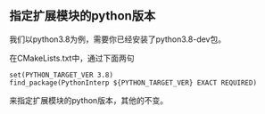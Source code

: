 ## 指定扩展模块的python版本

我们以python3.8为例，需要你已经安装了python3.8-dev包。

在CMakeLists.txt中，通过下面两句

```
set(PYTHON_TARGET_VER 3.8)
find_package(PythonInterp ${PYTHON_TARGET_VER} EXACT REQUIRED)
```

来指定扩展模块的python版本，其他的不变。

